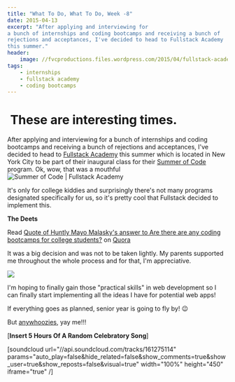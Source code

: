 ```yaml
---
title: "What To Do, What To Do, Week -8"
date: 2015-04-13
excerpt: "After applying and interviewing for
a bunch of internships and coding bootcamps and receiving a bunch of
rejections and acceptances, I've decided to head to Fullstack Academy
this summer."
header:
    image: //fvcproductions.files.wordpress.com/2015/04/fullstack-academy-banner.jpg?w=1024&h=435&crop=1
tags:
    - internships
    - fullstack academy
    - coding bootcamps
---
```



 These are interesting times.
=============================

After applying and interviewing for a bunch of internships and coding
bootcamps and receiving a bunch of rejections and acceptances, I've
decided to head to [Fullstack
Academy](//fullstackacademy.com "Fullstack Academy") this summer
which is located in New York City to be part of their inaugural class
for their [Summer of
Code](//www.fullstackacademy.com/summer-of-code "Fullstack Academy | Summer of Code")
program. Ok, wow, that was a mouthful![![Summer of Code | Fullstack
Academy](//fvcproductions.files.wordpress.com/2015/04/summer-of-code-fullstack-academy.png)](//fvcproductions.files.wordpress.com/2015/04/summer-of-code-fullstack-academy.png)

It's only for college kiddies and surprisingly there's not many programs
designated specifically for us, so it's pretty cool that Fullstack
decided to implement this.

**The Deets**

Read [Quote of Huntly Mayo Malasky's answer to Are there are any coding
bootcamps for college
students?](//www.quora.com/Are-there-are-any-coding-bootcamps-for-college-students/answer/Huntly-Mayo-Malasky/quote/3466710)
on [Quora](//www.quora.com)

It was a big decision and was not to be taken lightly. My parents
supported me throughout the whole process and for that, I'm
appreciative.

![](//www.quickmeme.com/img/6d/6dc5a6608cbb656374d791b68a7709f62dbb3e0f3742cf074b295dc8d8edc471.jpg)

I'm hoping to finally gain those "practical skills" in web development
so I can finally start implementing all the ideas I have for potential
web apps!

If everything goes as planned, senior year is going to fly by! :wink:

But [anywhoozies](//twitter.com/swooz1e "Swoozie"), yay me!!!

\[**Insert 5 Hours Of A Random Celebratory Song**\]

\[soundcloud url="//api.soundcloud.com/tracks/161275114"
params="auto\_play=false&hide\_related=false&show\_comments=true&show\_user=true&show\_reposts=false&visual=true"
width="100%" height="450" iframe="true" /\]
